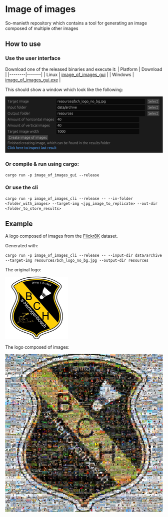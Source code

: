 # Image of images
So-manieth repository which contains a tool for generating an image composed of multiple other images

## How to use

### Use the user interface
Download one of the released binaries and execute it:
| Platform | Download |
|--------|-------|
| Linux   | [image_of_images_gui](https://github.com/NilsHasNoGithub/image_of_images/releases/download/v0.3.2/image_of_images_gui)  |
| Windows | [image_of_images_gui.exe](https://github.com/NilsHasNoGithub/image_of_images/releases/download/v0.3.2/image_of_images_gui.exe)  |
<!-- | Apple (failed) | Build failed -->
This should show a window which look like the following:

<img src="resources/gui.png" width="800"/>

### Or compile & run using cargo:
```
cargo run -p image_of_images_gui --release
```

### Or use the cli
```
cargo run -p image_of_images_cli --release -- --in-folder <folder_with_images> --target-img <jpg_image_to_replicate> --out-dir <folder_to_store_results>
```

## Example
A logo composed of images from the [Flickr8K](https://www.kaggle.com/adityajn105/flickr8k/activity) dataset.

Generated with:
```
cargo run -p image_of_images_cli --release -- --input-dir data/archive --target-img resources/bch_logo_no_bg.jpg --output-dir resources
```

The original logo:

<img src="resources/bch_logo_no_bg.jpg" width="200"/>

The logo composed of images:

<img src="resources/result.png" width="800"/>
